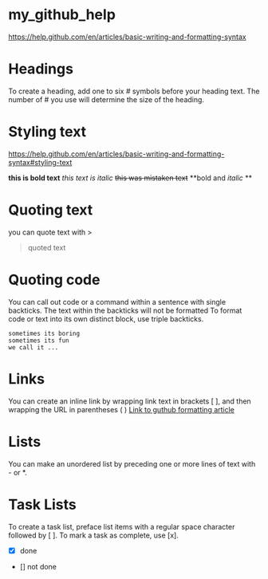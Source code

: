 # my_github_help

https://help.github.com/en/articles/basic-writing-and-formatting-syntax

# Headings
To create a heading, add one to six # symbols before your heading text. The number of # you use will determine the size of the heading.

# Styling text
https://help.github.com/en/articles/basic-writing-and-formatting-syntax#styling-text

**this is bold text**
*this text is italic*
~~this was mistaken text~~
**bold and *italic* **

# Quoting text
you can quote text with >
>quoted text

# Quoting code

You can call out code or a command within a sentence with single backticks. The text within the backticks will not be formatted
To format code or text into its own distinct block, use triple backticks.

```
sometimes its boring
sometimes its fun
we call it ...

```

# Links
You can create an inline link by wrapping link text in brackets [ ], and then wrapping the URL in parentheses ( )
[Link to guthub formatting article](https://help.github.com/en/articles/basic-writing-and-formatting-syntax#links)

# Lists
You can make an unordered list by preceding one or more lines of text with - or *.

# Task Lists
To create a task list, preface list items with a regular space character followed by [ ]. To mark a task as complete, use [x].
- [x] done
- [] not done

